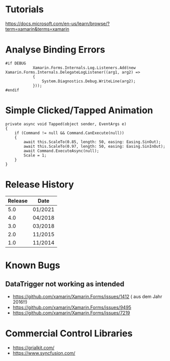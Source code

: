 # Tutorials

https://docs.microsoft.com/en-us/learn/browse/?term=xamarin&terms=xamarin

# Analyse Binding Errors

```
#if DEBUG
            Xamarin.Forms.Internals.Log.Listeners.Add(new Xamarin.Forms.Internals.DelegateLogListener((arg1, arg2) =>
            {
                System.Diagnostics.Debug.WriteLine(arg2);
            }));
#endif
```

# Simple Clicked/Tapped Animation
```
private async void Tapped(object sender, EventArgs e)
{
    if (Command != null && Command.CanExecute(null))
    {
        await this.ScaleTo(0.85, length: 50, easing: Easing.SinOut);
        await this.ScaleTo(0.97, length: 50, easing: Easing.SinInOut);
        await Command.ExecuteAsync(null);
        Scale = 1;
    }
}
```

# Release History

| Release | Date |
|--|--|
|5.0|01/2021|
|4.0|04/2018|
|3.0|03/2018|
|2.0|11/2015|
|1.0|11/2014|

# Known Bugs

## DataTrigger not working as intended

- https://github.com/xamarin/Xamarin.Forms/issues/1412 ( aus dem Jahr 2016!!)
- https://github.com/xamarin/Xamarin.Forms/issues/9495
- https://github.com/xamarin/Xamarin.Forms/issues/7219

# Commercial Control Libraries
- https://grialkit.com/
- https://www.syncfusion.com/
